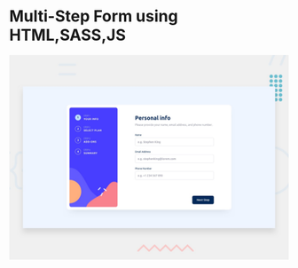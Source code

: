 # Multi-Step Form using HTML,SASS,JS

![Design preview for the Multi-step form coding challenge](./design/desktop-preview.jpg)

